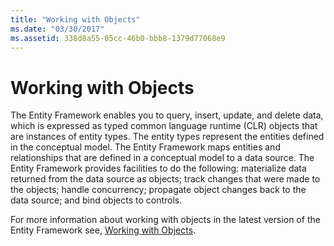 ```yaml
---
title: "Working with Objects"
ms.date: "03/30/2017"
ms.assetid: 338d8a55-05cc-46b0-bbb8-1379d77068e9
---
```

# Working with Objects
The Entity Framework enables you to query, insert, update, and delete data, which is expressed as typed common language runtime (CLR) objects that are instances of entity types. The entity types represent the entities defined in the conceptual model. The Entity Framework maps entities and relationships that are defined in a conceptual model to a data source. The Entity Framework provides facilities to do the following: materialize data returned from the data source as objects; track changes that were made to the objects; handle concurrency; propagate object changes back to the data source; and bind objects to controls.  
  
 For more information about working with objects in the latest version of the Entity Framework see, [Working with Objects](https://go.microsoft.com/fwlink/?LinkId=235289).
